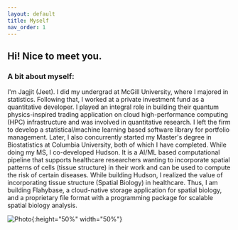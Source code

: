 ```yaml
---
layout: default
title: Myself
nav_order: 1
---
```


## Hi! Nice to meet you.

### A bit about myself:
<p align="justify ">
 
 I'm Jagjit (Jeet). I did my undergrad at McGill University, where I majored in statistics. Following that, I worked at a private investment fund as a quantitative developer. I played an integral role in building their quantum physics-inspired trading application on cloud high-performance computing (HPC) infrastructure and was involved in quantitative research. I left the firm to develop a statistical/machine learning based software library for portfolio management. Later, I also concurrently started my Master's degree in Biostatistics at Columbia University, both of which I have completed. While doing my MS, I co-developed Hudson. It is a AI/ML based computational pipeline that supports healthcare researchers wanting to incorporate spatial patterns of cells (tissue structure) in their work and can be used to compute the risk of certain diseases. While building Hudson, I realized the value of incorporating tissue structure (Spatial Biology) in healthcare. Thus, I am building Flahybase, a cloud-native storage application for spatial biology, and a proprietary file format with a programming package for scalable spatial biology analysis. 

</p>

 
![Photo](photo.jpg){:height="50%" width="50%"} 
